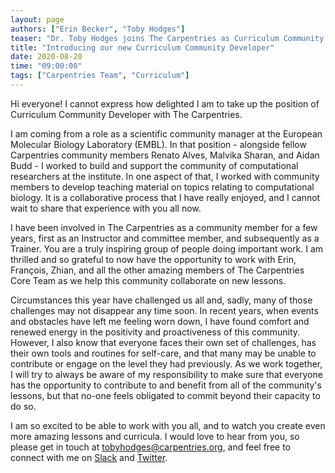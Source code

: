 ```yaml
---
layout: page
authors: ["Erin Becker", "Toby Hodges"]
teaser: "Dr. Toby Hodges joins The Carpentries as Curriculum Community Developer. Welcome!"
title: "Introducing our new Curriculum Community Developer"
date: 2020-08-20
time: "09:00:00"
tags: ["Carpentries Team", "Curriculum"]
---
```


Hi everyone! I cannot express how delighted I am to take up the position of Curriculum Community Developer with The Carpentries.

I am coming from a role as a scientific community manager at the European Molecular Biology Laboratory (EMBL). In that position - alongside fellow Carpentries community members Renato Alves, Malvika Sharan, and Aidan Budd - I worked to build and support the community of computational researchers at the institute. In one aspect of that, I worked with community members to develop teaching material on topics relating to computational biology. It is a collaborative process that I have really enjoyed, and I cannot wait to share that experience with you all now.

I have been involved in The Carpentries as a community member for a few years, first as an Instructor and committee member, and subsequently as a Trainer. You are a truly inspiring group of people doing important work. I am thrilled and so grateful to now have the opportunity to work with Erin, François, Zhian, and all the other amazing members of The Carpentries Core Team as we help this community collaborate on new lessons.

Circumstances this year have challenged us all and, sadly, many of those challenges may not disappear any time soon. In recent years, when events and obstacles have left me feeling worn down, I have found comfort and renewed energy in the positivity and proactiveness of this community. However, I also know that everyone faces their own set of challenges, has their own tools and routines for self-care, and that many may be unable to contribute or engage on the level they had previously. As we work together, I will try to always be aware of my responsibility to make sure that everyone has the opportunity to contribute to and benefit from all of the community's lessons, but that no-one feels obligated to commit beyond their capacity to do so.

I am so excited to be able to work with you all, and to watch you create even more amazing lessons and curricula. I would love to hear from you, so please get in touch at [tobyhodges@carpentries.org](mailto:tobyhodges@carpentries.org), and feel free to connect with me on [Slack](https://swc-slack-invite.herokuapp.com/) and [Twitter](https://twitter.com/tbyhdgs/).
